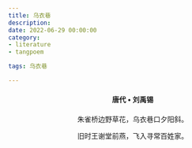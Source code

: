 ```yaml
---
title: 乌衣巷
description:
date: 2022-06-29 00:00:00
category:
- literature
- tangpoem

tags: 乌衣巷

---
```


<div id="poem-author">
唐代 • 刘禹锡
</div>
<div id="poem-body">
<p class="poem-paragraph">朱雀桥边野草花，乌衣巷口夕阳斜。</p>
<p class="poem-paragraph">旧时王谢堂前燕，飞入寻常百姓家。</p>

</div>

<style>

#poem-author {
    width: 100%;
    text-align: center;
    margin: 20px 0;
    font-weight: bold;
}
#poem-body {
    width: 100%;
    text-align: center;
}
.poem-paragraph {
    font-family: "仿宋"
}

</style>
